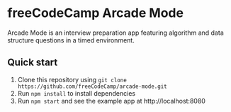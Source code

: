 # freeCodeCamp Arcade Mode

Arcade Mode is an interview preparation app featuring algorithm and data structure questions in a timed environment.

## Quick start
  1. Clone this repository using `git clone https://github.com/freeCodeCamp/arcade-mode.git`
  2. Run `npm install` to install dependencies
  3. Run `npm start` and see the example app at http://localhost:8080
